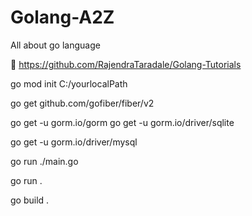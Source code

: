 # Golang-A2Z
All about go language 

📑 https://github.com/RajendraTaradale/Golang-Tutorials


go mod init C:/yourlocalPath 

go get github.com/gofiber/fiber/v2

go get -u gorm.io/gorm
go get -u gorm.io/driver/sqlite

go get -u gorm.io/driver/mysql <version>

go run ./main.go

go run . 

go build .
